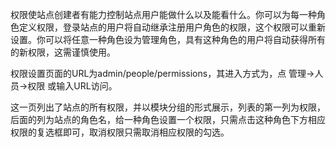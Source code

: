 权限使站点创建者有能力控制站点用户能做什么以及能看什么。你可以为每一种角色定义权限，登录站点的用户将自动继承注册用户角色的权限，这个权限可以重新设置。你可以将任意一种角色设为管理角色，具有这种角色的用户将自动获得所有的新权限，这需谨慎使用。

权限设置页面的URL为admin/people/permissions，其进入方式为，点 管理->人员->权限 或输入URL访问。

这一页列出了站点的所有权限，并以模块分组的形式展示，列表的第一列为权限，后面的列为站点的角色名，给一种角色设置一个权限，只需点击这种角色下方相应权限的复选框即可，取消权限只需取消相应权限的勾选。
